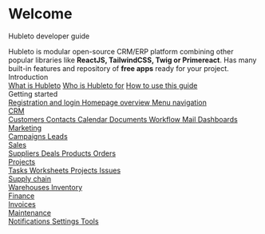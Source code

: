 # Welcome

Hubleto developer guide

<div class="alert alert-info">
  Hubleto is modular open-source CRM/ERP platform combining other popular libraries like <b>ReactJS, TailwindCSS, Twig or Primereact</b>. Has many built-in features and repository of <b>free apps</b> ready for your project.<br/>
</div>

<div class="grid gap-4 mt-8 md:grid-cols-2">
  <div class="card border-yellow-300">
    <div class="card-header bg-yellow-50">Introduction</div>
    <div class="card-body flex flex-col gap-2">
      <a href="what-is-hubleto" class="btn btn-white block"><span class="text">What is Hubleto</span></a>
      <a href="who-is-hubleto-for" class="btn btn-white block"><span class="text">Who is Hubleto for</span></a>
      <a href="how-to-use-this-guide" class="btn btn-white block"><span class="text">How to use this guide</span></a>
    </div>
  </div>

  <div class="card border-green-300">
    <div class="card-header bg-green-50">Getting started</div>
    <div class="card-body flex flex-col gap-2">
      <a href="how-to-use-this-guide" class="btn btn-white block">
        <span class="text">Registration and login</span>
      </a>
      <a href="homepage-overview" class="btn btn-white block">
        <span class="text">Homepage overview</span>
      </a>
      <a href="menu-navigation" class="btn btn-white block">
        <span class="text">Menu navigation</span>
      </a>
    </div>
  </div>

  <div class="card border-blue-300">
    <div class="card-header bg-blue-50"><a href="user-guide/crm">CRM</a></div>
    <div class="card-body flex flex-col gap-2">
      <a href="user-guide/crm/customers" class="btn btn-white block">
        <span class="text">Customers</span>
      </a>
      <a href="user-guide/crm/contacts" class="btn btn-white block">
        <span class="text">Contacts</span>
      </a>
      <a href="user-guide/crm/calendar" class="btn btn-white block">
        <span class="text">Calendar</span>
      </a>
      <a href="user-guide/crm/documents" class="btn btn-white block">
        <span class="text">Documents</span>
      </a>
      <a href="user-guide/crm/workflow" class="btn btn-white block">
        <span class="text">Workflow</span>
      </a>
      <a href="user-guide/crm/mail" class="btn btn-white block">
        <span class="text">Mail</span>
      </a>
      <a href="dashboards" class="btn btn-white block">
        <span class="text">Dashboards</span>
      </a>
    </div>
  </div>

  <div>
    <div class="card border-violet-300">
      <div class="card-header bg-violet-50"><a href="user-guide/marketing">Marketing</a></div>
      <div class="card-body flex flex-col gap-2">
        <a href="user-guide/marketing/campaigns" class="btn btn-white block">
          <span class="text">Campaigns</span>
        </a>
        <a href="user-guide/marketing/leads" class="btn btn-white block">
          <span class="text">Leads</span>
        </a>
      </div>
    </div>
    <div class="card border-violet-300">
      <div class="card-header bg-violet-50"><a href="user-guide/sales">Sales</a></div>
      <div class="card-body flex flex-col gap-2">
        <a href="user-guide/sales/suppliers" class="btn btn-white block">
          <span class="text">Suppliers</span>
        </a>
        <a href="user-guide/sales/deals" class="btn btn-white block">
          <span class="text">Deals</span>
        </a>
        <a href="user-guide/sales/products" class="btn btn-white block">
          <span class="text">Products</span>
        </a>
        <a href="user-guide/sales/orders" class="btn btn-white block">
          <span class="text">Orders</span>
        </a>
      </div>
    </div>
  </div>

  <div class="card border-blue-300">
    <div class="card-header bg-blue-50"><a href="user-guide/projects">Projects</a></div>
    <div class="card-body flex flex-col gap-2">
      <a href="user-guide/projects/tasks" class="btn btn-white block">
        <span class="text">Tasks</span>
      </a>
      <a href="user-guide/projects/worksheets" class="btn btn-white block">
        <span class="text">Worksheets</span>
      </a>
      <a href="user-guide/projects/projects" class="btn btn-white block">
        <span class="text">Projects</span>
      </a>
      <a href="user-guide/projects/issues" class="btn btn-white block">
        <span class="text">Issues</span>
      </a>
    </div>
  </div>

  <div>
    <div class="card border-green-300">
      <div class="card-header bg-green-50"><a href="user-guide/supply-chain">Supply chain</a></div>
      <div class="card-body flex flex-col gap-2">
        <a href="user-guide/supply-chain/warehouses" class="btn btn-white block">
          <span class="text">Warehouses</span>
        </a>
        <a href="user-guide/supply-chain/inventory" class="btn btn-white block">
          <span class="text">Inventory</span>
        </a>
      </div>
    </div>
    <div class="card border-green-300">
      <div class="card-header bg-green-50"><a href="user-guide/finance">Finance</a></div>
      <div class="card-body flex flex-col gap-2">
        <a href="user-guide/finance/invoices" class="btn btn-white block">
          <span class="text">Invoices</span>
        </a>
      </div>
    </div>
  </div>

  <div class="card border-red-300">
    <div class="card-header bg-red-50"><a href="user-guide/maintenance">Maintenance</a></div>
    <div class="card-body flex flex-col gap-2">
      <a href="user-guide/maintenance/notifications" class="btn btn-white block">
        <span class="text">Notifications</span>
      </a>
      <a href="user-guide/maintenance/settings" class="btn btn-white block">
        <span class="text">Settings</span>
      </a>
      <a href="user-guide/maintenance/tools" class="btn btn-white block">
        <span class="text">Tools</span>
      </a>
    </div>
  </div>

</div>